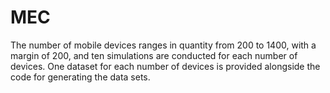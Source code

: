 # MEC
The number of mobile devices ranges in quantity from 200 to 1400, with a margin of 200, and ten simulations are conducted for each number of devices. One dataset for each number of devices is provided alongside the code for generating the data sets.

